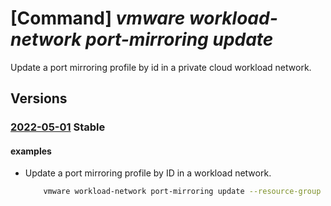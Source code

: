 # [Command] _vmware workload-network port-mirroring update_

Update a port mirroring profile by id in a private cloud workload network.

## Versions

### [2022-05-01](/Resources/mgmt-plane/L3N1YnNjcmlwdGlvbnMve30vcmVzb3VyY2Vncm91cHMve30vcHJvdmlkZXJzL21pY3Jvc29mdC5hdnMvcHJpdmF0ZWNsb3Vkcy97fS93b3JrbG9hZG5ldHdvcmtzL2RlZmF1bHQvcG9ydG1pcnJvcmluZ3Byb2ZpbGVzL3t9/2022-05-01.xml) **Stable**

<!-- mgmt-plane /subscriptions/{}/resourcegroups/{}/providers/microsoft.avs/privateclouds/{}/workloadnetworks/default/portmirroringprofiles/{} 2022-05-01 -->

#### examples

- Update a port mirroring profile by ID in a workload network.
    ```bash
        vmware workload-network port-mirroring update --resource-group group1 --private-cloud cloud1 --port-mirroring portMirroring1 --display-name portMirroring1 --direction BIDIRECTIONAL --source vmGroup1 --destination vmGroup2 --revision 1
    ```
